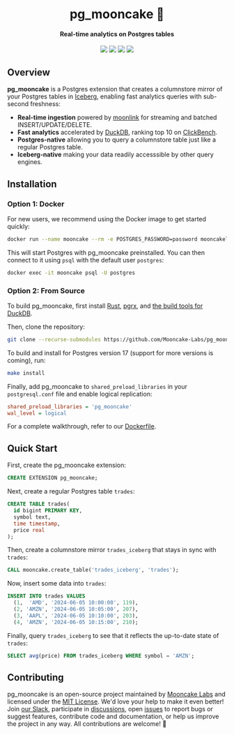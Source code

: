 <div align=center>
<h1 align=center>pg_mooncake 🥮</h1>
<h4 align=center>Real-time analytics on Postgres tables</h4>

[![][docs-shield]][docs-link]
[![][license-shield]][license-link]
[![][slack-shield]][slack-link]
[![][x-shield]][x-link]
</div>

## Overview

**pg_mooncake** is a Postgres extension that creates a columnstore mirror of your Postgres tables in [Iceberg][iceberg-link], enabling fast analytics queries with sub-second freshness:
- **Real-time ingestion** powered by [moonlink][moonlink-link] for streaming and batched INSERT/UPDATE/DELETE.
- **Fast analytics** accelerated by [DuckDB][pgduckdb-link], ranking top 10 on [ClickBench][clickbench-link].
- **Postgres-native** allowing you to query a columnstore table just like a regular Postgres table.
- **Iceberg-native** making your data readily accesssible by other query engines.

## Installation

### Option 1: Docker

For new users, we recommend using the Docker image to get started quickly:
```bash
docker run --name mooncake --rm -e POSTGRES_PASSWORD=password mooncakelabs/pg_mooncake
```

This will start Postgres with pg_mooncake preinstalled. You can then connect to it using `psql` with the default user `postgres`:
```bash
docker exec -it mooncake psql -U postgres
```

### Option 2: From Source

To build pg_mooncake, first install [Rust][rust-install], [pgrx][pgrx-install], and [the build tools for DuckDB][duckdb-install].

Then, clone the repository:
```bash
git clone --recurse-submodules https://github.com/Mooncake-Labs/pg_mooncake.git
```

To build and install for Postgres version 17 (support for more versions is coming), run:
```bash
make install
```

Finally, add pg_mooncake to `shared_preload_libraries` in your `postgresql.conf` file and enable logical replication:
```ini
shared_preload_libraries = 'pg_mooncake'
wal_level = logical
```

For a complete walkthrough, refer to our [Dockerfile][dockerfile-link].

## Quick Start

First, create the pg_mooncake extension:
```sql
CREATE EXTENSION pg_mooncake;
```

Next, create a regular Postgres table `trades`:
```sql
CREATE TABLE trades(
  id bigint PRIMARY KEY,
  symbol text,
  time timestamp,
  price real
);
```

Then, create a columnstore mirror `trades_iceberg` that stays in sync with `trades`:
```sql
CALL mooncake.create_table('trades_iceberg', 'trades');
```

Now, insert some data into `trades`:
```sql
INSERT INTO trades VALUES
  (1,  'AMD', '2024-06-05 10:00:00', 119),
  (2, 'AMZN', '2024-06-05 10:05:00', 207),
  (3, 'AAPL', '2024-06-05 10:10:00', 203),
  (4, 'AMZN', '2024-06-05 10:15:00', 210);
```

Finally, query `trades_iceberg` to see that it reflects the up-to-date state of `trades`:
```sql
SELECT avg(price) FROM trades_iceberg WHERE symbol = 'AMZN';
```

## Contributing

pg_mooncake is an open-source project maintained by [Mooncake Labs][mooncake-link] and licensed under the [MIT License][license-link]. We'd love your help to make it even better! Join [our Slack][slack-link], participate in [discussions][discussions-link], open [issues][issues-link] to report bugs or suggest features, contribute code and documentation, or help us improve the project in any way. All contributions are welcome! 🥮

[clickbench-link]: https://www.mooncake.dev/blog/clickbench-v0.1
[discussions-link]: https://github.com/Mooncake-Labs/pg_mooncake/discussions
[dockerfile-link]: https://github.com/Mooncake-Labs/pg_mooncake/blob/main/Dockerfile
[docs-link]: https://docs.mooncake.dev/
[docs-shield]: https://img.shields.io/badge/docs-mooncake?logo=readthedocs&logoColor=white
[duckdb-install]: https://duckdb.org/docs/stable/dev/building/overview.html#prerequisites
[iceberg-link]: https://iceberg.apache.org/
[issues-link]: https://github.com/Mooncake-Labs/pg_mooncake/issues
[license-link]: https://github.com/Mooncake-Labs/pg_mooncake/blob/main/LICENSE
[license-shield]: https://img.shields.io/badge/License-MIT-blue
[mooncake-link]: https://mooncake.dev/
[moonlink-link]: https://github.com/Mooncake-Labs/moonlink
[pgduckdb-link]: https://github.com/duckdb/pg_duckdb
[pgrx-install]: https://github.com/pgcentralfoundation/pgrx?tab=readme-ov-file#getting-started
[rust-install]: https://www.rust-lang.org/tools/install
[slack-link]: https://join.slack.com/t/mooncake-devs/shared_invite/zt-2sepjh5hv-rb9jUtfYZ9bvbxTCUrsEEA
[slack-shield]: https://img.shields.io/badge/Mooncake%20Devs-purple?logo=slack
[x-link]: https://x.com/mooncakelabs
[x-shield]: https://img.shields.io/twitter/url?label=%40mooncakelabs&url=https%3A%2F%2Fx.com%2Fmooncakelabs
